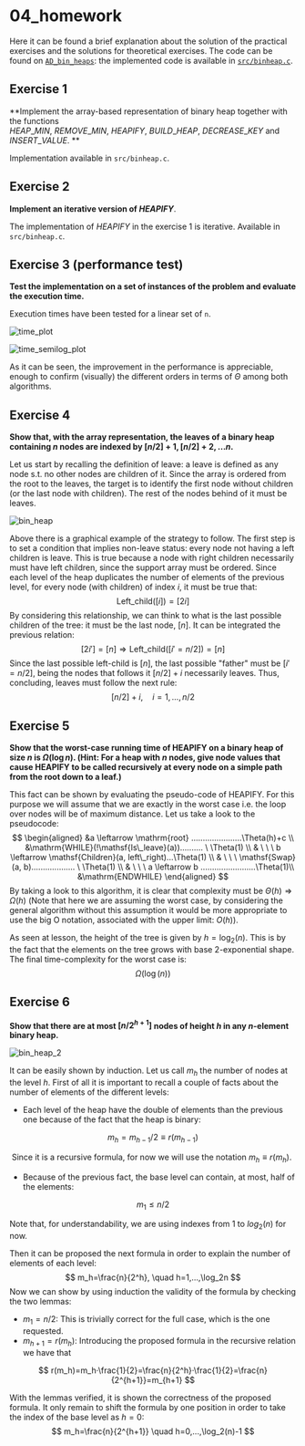 # 04_homework

Here it can be found a brief explanation about the solution of the practical exercises and the solutions for theoretical exercises. The code can be found on [`AD_bin_heaps`](../../AD_bin_heaps): the implemented code is available in [`src/binheap.c`](../../AD_bin_heaps/src).

## Exercise 1

**Implement the array-based representation of binary heap together with the functions $HEAP\_MIN,\ REMOVE\_MIN,\ HEAPIFY,\ BUILD\_HEAP,\ DECREASE\_KEY$  and $INSERT\_VALUE$. **

Implementation available in `src/binheap.c`.

## Exercise 2

**Implement an iterative version of $HEAPIFY$**.

The implementation of $HEAPIFY$ in the exercise 1 is iterative. Available in `src/binheap.c`.

## Exercise 3 (performance test)

**Test the implementation on a set of instances of the problem and evaluate the execution time.**

Execution times have been tested for a linear set of `n`. 

![time_plot](./time_plot.png)

![time_semilog_plot](./time_semilog_plot.png)

As it can be seen, the improvement in the performance is appreciable, enough to confirm (visually) the different orders in terms of $\Theta$ among both algorithms.



## Exercise 4

**Show that, with the array representation, the leaves of a binary heap containing $n$ nodes are indexed by $[n/2]+1,[n/2]+2,...n$.**

Let us start by recalling the definition of leave: a leave is defined as any node s.t. no other nodes are children of it. Since the array is ordered from the root to the leaves, the target is to identify the first node without children (or the last node with children). The rest of the nodes behind of it must be leaves.



![bin_heap](./bin_heap.png)

Above there is a graphical example of the strategy to follow. The first step is to set a condition that implies non-leave status: every node not having a left children is leave. This is true because a node with right children necessarily must have left children, since the support array must be ordered. Since each level of the heap duplicates the number of elements of the previous level, for every node (with children) of index $i$, it must be true that:
$$
\mathsf{Left\_child}([i])=[2i]
$$
By considering this relationship, we can think to what is the last possible children of the tree: it must be the last node, $[n]$. It can be integrated the previous relation:
$$
[2i']=[n] \Rightarrow \mathsf{Left\_child}([i'=n/2])=[n]
$$
Since the last possible left-child is $[n]$, the last possible "father" must be $[i'=n/2]$, being the nodes that follows it $[n/2]+i$ necessarily leaves. Thus, concluding, leaves must follow the next rule:
$$
[n/2]+i, \quad i={1,..., n/2}
$$

## Exercise 5

**Show that the worst-case running time of $\mathsf{HEAPIFY}$ on a binary heap of size $n$ is $\Omega(\log n)$. (Hint: For a heap with $n$ nodes, give node values that cause $\mathsf{HEAPIFY}$ to be called recursively at every node on a simple path from the root down to a leaf.)**

This fact can be shown by evaluating the pseudo-code of $\mathsf{HEAPIFY}$. For this purpose we will assume that we are exactly in the worst case i.e. the loop over nodes will be of maximum distance. Let us take a look to the pseudocode:
$$
\begin{aligned}
&a \leftarrow \mathrm{root} ......................\Theta(h)+c \\
&\mathrm{WHILE}(!\mathsf{Is\_leave}(a)).......... \ \Theta(1) \\
& \ \ \ b \leftarrow \mathsf{Children}(a, left\_right)...\Theta(1) \\
& \ \ \ \mathsf{Swap}(a, b)................... \ \Theta(1) \\
& \ \ \ a \leftarrow b ........................\Theta(1)\\
&\mathrm{ENDWHILE}
\end{aligned}
$$
By taking a look to this algorithm, it is clear that complexity must be $\Theta(h) \Rightarrow \Omega(h)$ (Note that here we are assuming the worst case, by considering the general algorithm without this assumption it would be more appropriate to use the big O notation, associated with the upper limit: $O(h)$).

As seen at lesson, the height of the tree is given by $h=\log_2(n)$. This is by the fact that the elements on the tree grows with base 2-exponential shape. The final time-complexity for the worst case is:
$$
\Omega(\log(n))
$$

## Exercise 6

**Show that there are at most $[n/2^{h+1}]$ nodes of height $h$ in any $n$-element binary heap.**

![bin_heap_2](./bin_heap_2.png)

It can be easily shown by induction. Let us call $m_h$ the number of nodes at the level $h$. First of all it is important to recall a couple of facts about the number of elements of the different levels:

* Each level of the heap have the double of elements than the previous one because of the fact that the heap is binary: 

$$
m_h=m_{h-1}/2 \equiv r(m_{h-1})
$$

​		Since it is a recursive formula, for now we will use the notation $m_h \equiv r(m_h)$.

* Because of the previous fact, the base level can contain, at most, half of the elements: 

$$
m_1 \leq n/2 
$$

Note that, for understandability, we are using indexes from 1 to $log_2(n)$ for now. 

Then it can be proposed the next formula in order to explain the number of elements of each level:
$$
m_h=\frac{n}{2^h}, \quad h=1,...,\log_2n
$$
Now we can show by using induction the validity of the formula by checking the two lemmas:

* $m_1=n/2$: This is trivially correct for the full case, which is the one requested.
* $m_{h+1} = r(m_h)$: Introducing the proposed formula in the recursive relation we have that

$$
r(m_h)=m_h·\frac{1}{2}=\frac{n}{2^h}·\frac{1}{2}=\frac{n}{2^{h+1}}=m_{h+1}
$$

With the lemmas verified, it is shown the correctness of the proposed formula. It only remain to shift the formula by one position in order to take the index of the base level as $h=0$:
$$
m_h=\frac{n}{2^{h+1}} \quad h=0,...,\log_2(n)-1
$$
